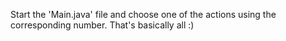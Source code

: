 Start the 'Main.java' file and choose one of the actions using the corresponding number. That's basically all :)
